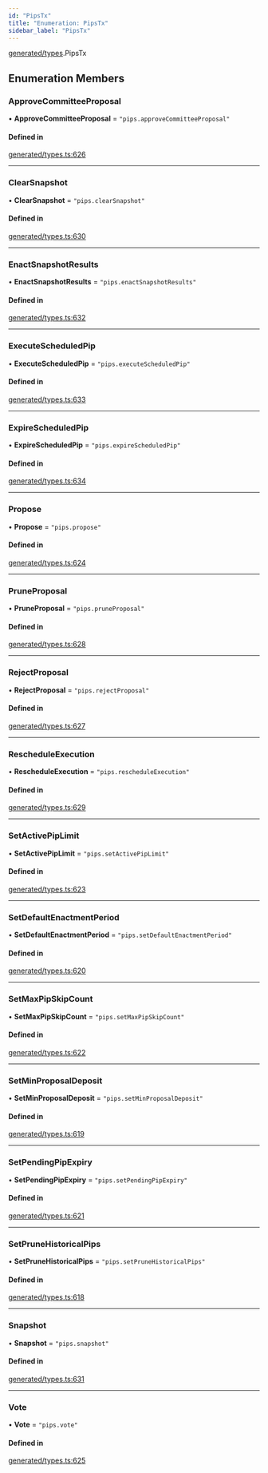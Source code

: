 ```yaml
---
id: "PipsTx"
title: "Enumeration: PipsTx"
sidebar_label: "PipsTx"
---
```


[generated/types](../../../../modules/Generated/Types/Types.md).PipsTx

## Enumeration Members

### ApproveCommitteeProposal

• **ApproveCommitteeProposal** = ``"pips.approveCommitteeProposal"``

#### Defined in

[generated/types.ts:626](https://github.com/PolymeshAssociation/polymesh-sdk/blob/995f17653/src/generated/types.ts#L626)

___

### ClearSnapshot

• **ClearSnapshot** = ``"pips.clearSnapshot"``

#### Defined in

[generated/types.ts:630](https://github.com/PolymeshAssociation/polymesh-sdk/blob/995f17653/src/generated/types.ts#L630)

___

### EnactSnapshotResults

• **EnactSnapshotResults** = ``"pips.enactSnapshotResults"``

#### Defined in

[generated/types.ts:632](https://github.com/PolymeshAssociation/polymesh-sdk/blob/995f17653/src/generated/types.ts#L632)

___

### ExecuteScheduledPip

• **ExecuteScheduledPip** = ``"pips.executeScheduledPip"``

#### Defined in

[generated/types.ts:633](https://github.com/PolymeshAssociation/polymesh-sdk/blob/995f17653/src/generated/types.ts#L633)

___

### ExpireScheduledPip

• **ExpireScheduledPip** = ``"pips.expireScheduledPip"``

#### Defined in

[generated/types.ts:634](https://github.com/PolymeshAssociation/polymesh-sdk/blob/995f17653/src/generated/types.ts#L634)

___

### Propose

• **Propose** = ``"pips.propose"``

#### Defined in

[generated/types.ts:624](https://github.com/PolymeshAssociation/polymesh-sdk/blob/995f17653/src/generated/types.ts#L624)

___

### PruneProposal

• **PruneProposal** = ``"pips.pruneProposal"``

#### Defined in

[generated/types.ts:628](https://github.com/PolymeshAssociation/polymesh-sdk/blob/995f17653/src/generated/types.ts#L628)

___

### RejectProposal

• **RejectProposal** = ``"pips.rejectProposal"``

#### Defined in

[generated/types.ts:627](https://github.com/PolymeshAssociation/polymesh-sdk/blob/995f17653/src/generated/types.ts#L627)

___

### RescheduleExecution

• **RescheduleExecution** = ``"pips.rescheduleExecution"``

#### Defined in

[generated/types.ts:629](https://github.com/PolymeshAssociation/polymesh-sdk/blob/995f17653/src/generated/types.ts#L629)

___

### SetActivePipLimit

• **SetActivePipLimit** = ``"pips.setActivePipLimit"``

#### Defined in

[generated/types.ts:623](https://github.com/PolymeshAssociation/polymesh-sdk/blob/995f17653/src/generated/types.ts#L623)

___

### SetDefaultEnactmentPeriod

• **SetDefaultEnactmentPeriod** = ``"pips.setDefaultEnactmentPeriod"``

#### Defined in

[generated/types.ts:620](https://github.com/PolymeshAssociation/polymesh-sdk/blob/995f17653/src/generated/types.ts#L620)

___

### SetMaxPipSkipCount

• **SetMaxPipSkipCount** = ``"pips.setMaxPipSkipCount"``

#### Defined in

[generated/types.ts:622](https://github.com/PolymeshAssociation/polymesh-sdk/blob/995f17653/src/generated/types.ts#L622)

___

### SetMinProposalDeposit

• **SetMinProposalDeposit** = ``"pips.setMinProposalDeposit"``

#### Defined in

[generated/types.ts:619](https://github.com/PolymeshAssociation/polymesh-sdk/blob/995f17653/src/generated/types.ts#L619)

___

### SetPendingPipExpiry

• **SetPendingPipExpiry** = ``"pips.setPendingPipExpiry"``

#### Defined in

[generated/types.ts:621](https://github.com/PolymeshAssociation/polymesh-sdk/blob/995f17653/src/generated/types.ts#L621)

___

### SetPruneHistoricalPips

• **SetPruneHistoricalPips** = ``"pips.setPruneHistoricalPips"``

#### Defined in

[generated/types.ts:618](https://github.com/PolymeshAssociation/polymesh-sdk/blob/995f17653/src/generated/types.ts#L618)

___

### Snapshot

• **Snapshot** = ``"pips.snapshot"``

#### Defined in

[generated/types.ts:631](https://github.com/PolymeshAssociation/polymesh-sdk/blob/995f17653/src/generated/types.ts#L631)

___

### Vote

• **Vote** = ``"pips.vote"``

#### Defined in

[generated/types.ts:625](https://github.com/PolymeshAssociation/polymesh-sdk/blob/995f17653/src/generated/types.ts#L625)
